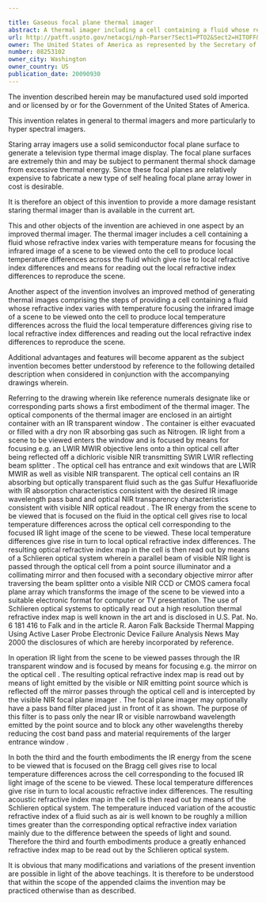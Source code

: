 ```yaml
---

title: Gaseous focal plane thermal imager
abstract: A thermal imager including a cell containing a fluid whose refractive index varies with temperature and, optical components for focusing the infrared image of a scene to be viewed onto the cell to produce local temperature differences across the fluid. The local temperature differences give rise to local refractive index differences. The thermal imager also includes a Schlieren optical system for reading out the local refractive index differences to reproduce the scene.
url: http://patft.uspto.gov/netacgi/nph-Parser?Sect1=PTO2&Sect2=HITOFF&p=1&u=%2Fnetahtml%2FPTO%2Fsearch-adv.htm&r=1&f=G&l=50&d=PALL&S1=08253102&OS=08253102&RS=08253102
owner: The United States of America as represented by the Secretary of the Army
number: 08253102
owner_city: Washington
owner_country: US
publication_date: 20090930
---
```

The invention described herein may be manufactured used sold imported and or licensed by or for the Government of the United States of America.

This invention relates in general to thermal imagers and more particularly to hyper spectral imagers.

Staring array imagers use a solid semiconductor focal plane surface to generate a television type thermal image display. The focal plane surfaces are extremely thin and may be subject to permanent thermal shock damage from excessive thermal energy. Since these focal planes are relatively expensive to fabricate a new type of self healing focal plane array lower in cost is desirable.

It is therefore an object of this invention to provide a more damage resistant staring thermal imager than is available in the current art.

This and other objects of the invention are achieved in one aspect by an improved thermal imager. The thermal imager includes a cell containing a fluid whose refractive index varies with temperature means for focusing the infrared image of a scene to be viewed onto the cell to produce local temperature differences across the fluid which give rise to local refractive index differences and means for reading out the local refractive index differences to reproduce the scene.

Another aspect of the invention involves an improved method of generating thermal images comprising the steps of providing a cell containing a fluid whose refractive index varies with temperature focusing the infrared image of a scene to be viewed onto the cell to produce local temperature differences across the fluid the local temperature differences giving rise to local refractive index differences and reading out the local refractive index differences to reproduce the scene.

Additional advantages and features will become apparent as the subject invention becomes better understood by reference to the following detailed description when considered in conjunction with the accompanying drawings wherein.

Referring to the drawing wherein like reference numerals designate like or corresponding parts shows a first embodiment of the thermal imager. The optical components of the thermal imager are enclosed in an airtight container with an IR transparent window . The container is either evacuated or filled with a dry non IR absorbing gas such as Nitrogen. IR light from a scene to be viewed enters the window and is focused by means for focusing e.g. an LWIR MWIR objective lens onto a thin optical cell after being reflected off a dichloric visible NIR transmitting SWIR LWIR reflecting beam splitter . The optical cell has entrance and exit windows that are LWIR MWIR as well as visible NIR transparent. The optical cell contains an IR absorbing but optically transparent fluid such as the gas Sulfur Hexafluoride with IR absorption characteristics consistent with the desired IR image wavelength pass band and optical NIR transparency characteristics consistent with visible NIR optical readout . The IR energy from the scene to be viewed that is focused on the fluid in the optical cell gives rise to local temperature differences across the optical cell corresponding to the focused IR light image of the scene to be viewed. These local temperature differences give rise in turn to local optical refractive index differences. The resulting optical refractive index map in the cell is then read out by means of a Schlieren optical system wherein a parallel beam of visible NIR light is passed through the optical cell from a point source illuminator and a collimating mirror and then focused with a secondary objective mirror after traversing the beam splitter onto a visible NIR CCD or CMOS camera focal plane array which transforms the image of the scene to be viewed into a suitable electronic format for computer or TV presentation. The use of Schlieren optical systems to optically read out a high resolution thermal refractive index map is well known in the art and is disclosed in U.S. Pat. No. 6 181 416 to Falk and in the article R. Aaron Falk Backside Thermal Mapping Using Active Laser Probe Electronic Device Failure Analysis News May 2000 the disclosures of which are hereby incorporated by reference.

In operation IR light from the scene to be viewed passes through the IR transparent window and is focused by means for focusing e.g. the mirror on the optical cell . The resulting optical refractive index map is read out by means of light emitted by the visible or NIR emitting point source which is reflected off the mirror passes through the optical cell and is intercepted by the visible NIR focal plane imager . The focal plane imager may optionally have a pass band filter placed just in front of it as shown. The purpose of this filter is to pass only the near IR or visible narrowband wavelength emitted by the point source and to block any other wavelengths thereby reducing the cost band pass and material requirements of the larger entrance window .

In both the third and the fourth embodiments the IR energy from the scene to be viewed that is focused on the Bragg cell gives rise to local temperature differences across the cell corresponding to the focused IR light image of the scene to be viewed. These local temperature differences give rise in turn to local acoustic refractive index differences. The resulting acoustic refractive index map in the cell is then read out by means of the Schlieren optical system. The temperature induced variation of the acoustic refractive index of a fluid such as air is well known to be roughly a million times greater than the corresponding optical refractive index variation mainly due to the difference between the speeds of light and sound. Therefore the third and fourth embodiments produce a greatly enhanced refractive index map to be read out by the Schlieren optical system.

It is obvious that many modifications and variations of the present invention are possible in light of the above teachings. It is therefore to be understood that within the scope of the appended claims the invention may be practiced otherwise than as described.


